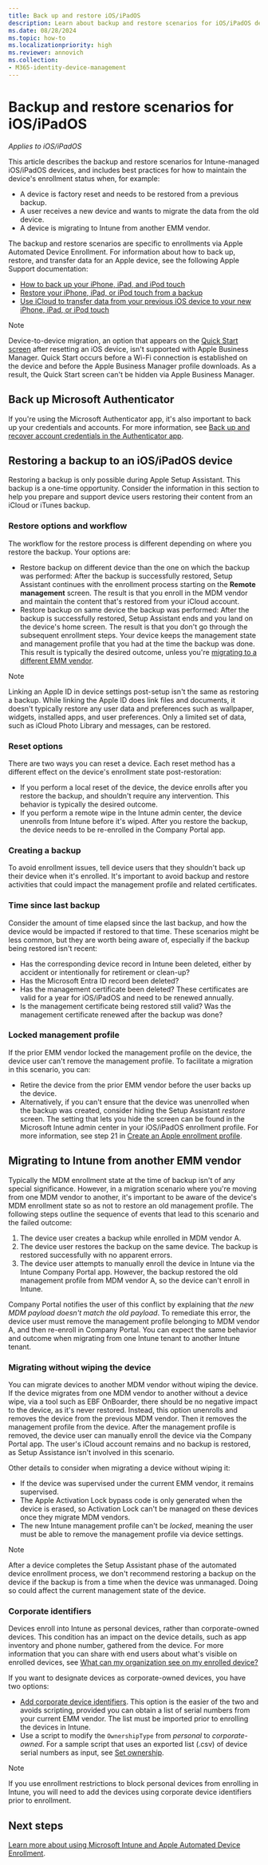 ```yaml
---
title: Back up and restore iOS/iPadOS
description: Learn about backup and restore scenarios for iOS/iPadOS devices.
ms.date: 08/28/2024
ms.topic: how-to
ms.localizationpriority: high
ms.reviewer: annovich
ms.collection:
- M365-identity-device-management
---
```


# Backup and restore scenarios for iOS/iPadOS
*Applies to iOS/iPadOS*

This article describes the backup and restore scenarios for Intune-managed iOS/iPadOS devices, and includes best practices for how to maintain the device's enrollment status when, for example:

- A device is factory reset and needs to be restored from a previous backup.
- A user receives a new device and wants to migrate the data from the old device.
- A device is migrating to Intune from another EMM vendor.

The backup and restore scenarios are specific to enrollments via Apple Automated Device Enrollment. For information about how to back up, restore, and transfer data for an Apple device, see the following Apple Support documentation:

- [How to back up your iPhone, iPad, and iPod touch](https://support.apple.com/HT203977)
- [Restore your iPhone, iPad, or iPod touch from a backup](https://support.apple.com/HT204184)
- [Use iCloud to transfer data from your previous iOS device to your new iPhone, iPad, or iPod touch](https://support.apple.com/HT210217)

> [!NOTE]
> Device-to-device migration, an option that appears on the [Quick Start screen](https://support.apple.com/HT210216) after resetting an iOS device, isn't supported with Apple Business Manager. Quick Start occurs before a Wi-Fi connection is established on the device and before the Apple Business Manager profile downloads. As a result, the Quick Start screen can't be hidden via Apple Business Manager.

## Back up Microsoft Authenticator
If you're using the Microsoft Authenticator app, it's also important to back up your credentials and accounts. For more information, see [Back up and recover account credentials in the Authenticator app](https://support.microsoft.com/account-billing/back-up-and-recover-account-credentials-in-the-authenticator-app-bb939936-7a8d-4e88-bc43-49bc1a700a40#:~:text=The%20Microsoft%20Entra%20Authenticator%20app,or%20having%20to%20recreate%20accounts.).

## Restoring a backup to an iOS/iPadOS device

Restoring a backup is only possible during Apple Setup Assistant. This backup is a one-time opportunity. Consider the information in this section to help you prepare and support device users restoring their content from an iCloud or iTunes backup.

### Restore options and workflow
The workflow for the restore process is different depending on where you restore the backup. Your options are:

* Restore backup on different device than the one on which the backup was performed: After the backup is successfully restored, Setup Assistant continues with the enrollment process starting on the **Remote management** screen. The result is that you enroll in the MDM vendor and maintain the content that's restored from your iCloud account.
* Restore backup on same device the backup was performed: After the backup is successfully restored, Setup Assistant ends and you land on the device's home screen. The result is that you don't go through the subsequent enrollment steps. Your device keeps the management state and management profile that you had at the time the backup was done. This result is typically the desired outcome, unless you're [migrating to a different EMM vendor](#migrating-to-intune-from-another-emm-vendor).

>[!NOTE]
> Linking an Apple ID in device settings post-setup isn't the same as restoring a backup. While linking the Apple ID does link files and documents, it doesn't typically restore any user data and preferences such as wallpaper, widgets, installed apps, and user preferences. Only a limited set of data, such as iCloud Photo Library and messages, can be restored.

### Reset options
There are two ways you can reset a device. Each reset method has a different effect on the device's enrollment state post-restoration:
* If you perform a local reset of the device, the device enrolls after you restore the backup, and shouldn't require any intervention. This behavior is typically the desired outcome.
* If you perform a remote wipe in the Intune admin center, the device unenrolls from Intune before it's wiped. After you restore the backup, the device needs to be re-enrolled in the Company Portal app.

### Creating a backup
To avoid enrollment issues, tell device users that they shouldn't back up their device when it's enrolled. It's important to avoid backup and restore activities that could impact the management profile and related certificates.

### Time since last backup
Consider the amount of time elapsed since the last backup, and how the device would be impacted if restored to that time. These scenarios might be less common, but they are worth being aware of, especially if the backup being restored isn't recent:
* Has the corresponding device record in Intune been deleted, either by accident or intentionally for retirement or clean-up?
* Has the Microsoft Entra ID record been deleted?
* Has the management certificate been deleted? These certificates are valid for a year for iOS/iPadOS and need to be renewed annually.
* Is the management certificate being restored still valid? Was the management certificate renewed after the backup was done?

### Locked management profile
If the prior EMM vendor locked the management profile on the device, the device user can't remove the management profile. To facilitate a migration in this scenario, you can:
* Retire the device from the prior EMM vendor before the user backs up the device.
* Alternatively, if you can't ensure that the device was unenrolled when the backup was created, consider hiding the Setup Assistant *restore* screen. The setting that lets you hide the screen can be found in the Microsoft Intune admin center in your iOS/iPadOS enrollment profile. For more information, see step 21 in [Create an Apple enrollment profile](../enrollment/device-enrollment-program-enroll-ios.md#create-an-apple-enrollment-profile).

## Migrating to Intune from another EMM vendor
Typically the MDM enrollment state at the time of backup isn't of any special significance. However, in a migration scenario where you're moving from one MDM vendor to another, it's important to be aware of the device's MDM enrollment state so as not to restore an old management profile. The following steps outline the sequence of events that lead to this scenario and the failed outcome:
1. The device user creates a backup while enrolled in MDM vendor A.
2. The device user restores the backup on the same device. The backup is restored successfully with no apparent errors.
3. The device user attempts to manually enroll the device in Intune via the Intune Company Portal app. However, the backup restored the old management profile from MDM vendor A, so the device can't enroll in Intune.

Company Portal notifies the user of this conflict by explaining that *the new MDM payload doesn't match the old payload*. To remediate this error, the device user must remove the management profile belonging to MDM vendor A, and then re-enroll in Company Portal. You can expect the same behavior and outcome when migrating from one Intune tenant to another Intune tenant.

### Migrating without wiping the device

You can migrate devices to another MDM vendor without wiping the device. If the device migrates from one MDM vendor to another without a device wipe, via a tool such as EBF OnBoarder, there should be no negative impact to the device, as it's never restored. Instead, this option unenrolls and removes the device from the previous MDM vendor. Then it removes the management profile from the device. After the management profile is removed, the device user can manually enroll the device via the Company Portal app. The user's iCloud account remains and no backup is restored, as Setup Assistance isn't involved in this scenario.

Other details to consider when migrating a device without wiping it:
* If the device was supervised under the current EMM vendor, it remains supervised.
* The Apple Activation Lock bypass code is only generated when the device is erased, so Activation Lock can't be managed on these devices once they migrate MDM vendors.
* The new Intune management profile can't be *locked*, meaning the user must be able to remove the management profile via device settings.

>[!NOTE]
> After a device completes the Setup Assistant phase of the automated device enrollment process, we don't recommend restoring a backup on the device if the backup is from a time when the device was unmanaged. Doing so could affect the current management state of the device.

### Corporate identifiers
Devices enroll into Intune as personal devices, rather than corporate-owned devices. This condition has an impact on the device details, such as app inventory and phone number, gathered from the device. For more information that you can share with end users about what's visible on enrolled devices, see [What can my organization see on my enrolled device?](../user-help/what-info-can-your-company-see-when-you-enroll-your-device-in-intune.md)

If you want to designate devices as corporate-owned devices, you have two options:
* [Add corporate device identifiers](corporate-identifiers-add.md). This option is the easier of the two and avoids scripting, provided you can obtain a list of serial numbers from your current EMM vendor. The list must be imported prior to enrolling the devices in Intune.
* Use a script to modify the `OwnershipType` from *personal* to *corporate-owned*. For a sample script that uses an exported list (.csv) of device serial numbers as input, see [Set ownership](https://github.com/scottbreenmsft/scripts/tree/master/Intune/Devices/SetOwnership).

> [!NOTE]
> If you use enrollment restrictions to block personal devices from enrolling in Intune, you will need to add the devices using corporate device identifiers prior to enrollment.

## Next steps

[Learn more about using Microsoft Intune and Apple Automated Device Enrollment](device-enrollment-program-enroll-ios.md).
